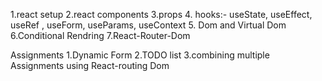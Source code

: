 1.react setup
2.react components
3.props
4. hooks:- useState, useEffect, useRef , useForm, useParams, useContext
5. Dom and Virtual Dom 
6.Conditional Rendring
7.React-Router-Dom

Assignments
1.Dynamic Form
2.TODO list
3.combining multiple Assignments using React-routing Dom
